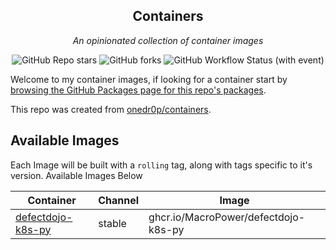 <!---
NOTE: AUTO-GENERATED FILE
to edit this file, instead edit its template at: ./github/scripts/templates/README.md.j2
-->
<div align="center">


## Containers

_An opinionated collection of container images_

</div>

<div align="center">

![GitHub Repo stars](https://img.shields.io/github/stars/MacroPower/containers?style=for-the-badge)
![GitHub forks](https://img.shields.io/github/forks/MacroPower/containers?style=for-the-badge)
![GitHub Workflow Status (with event)](https://img.shields.io/github/actions/workflow/status/MacroPower/containers/release-scheduled.yaml?style=for-the-badge&label=Scheduled%20Release)

</div>

Welcome to my container images, if looking for a container start by [browsing the GitHub Packages page for this repo's packages](https://github.com/MacroPower?tab=packages&repo_name=containers).

This repo was created from [onedr0p/containers](https://github.com/onedr0p/containers).

## Available Images

Each Image will be built with a `rolling` tag, along with tags specific to it's version. Available Images Below

Container | Channel | Image
--- | --- | ---
[defectdojo-k8s-py](https://github.com/MacroPower/containers/pkgs/container/defectdojo-k8s-py) | stable | ghcr.io/MacroPower/defectdojo-k8s-py
